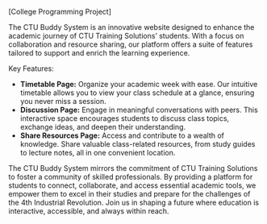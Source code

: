 [College Programming Project]

The CTU Buddy System is an innovative website designed to enhance the academic journey of CTU Training Solutions’ students. With a focus on collaboration and resource sharing, our platform offers a suite of features tailored to support and enrich the learning experience.

Key Features:
* **Timetable Page:** Organize your academic week with ease. Our intuitive timetable allows you to view your class schedule at a glance, ensuring you never miss a session.
* **Discussion Page:** Engage in meaningful conversations with peers. This interactive space encourages students to discuss class topics, exchange ideas, and deepen their understanding.
* **Share Resources Page:** Access and contribute to a wealth of knowledge. Share valuable class-related resources, from study guides to lecture notes, all in one convenient location.

The CTU Buddy System mirrors the commitment of CTU Training Solutions to foster a community of skilled professionals. By providing a platform for students to connect, collaborate, and access essential academic tools, we empower them to excel in their studies and prepare for the challenges of the 4th Industrial Revolution. Join us in shaping a future where education is interactive, accessible, and always within reach.
